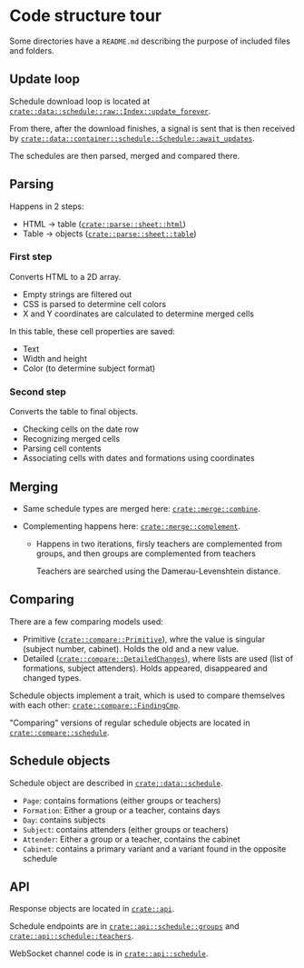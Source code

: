 # Code structure tour
Some directories have a `README.md`
describing the purpose of
included files and folders.


## Update loop
Schedule download loop is located at [`crate::data::schedule::raw::Index::update_forever`](/src/data/schedule/raw/index.rs?blame=1#L281).

From there, after the download finishes, a signal is sent that is then received by 
[`crate::data::container::schedule::Schedule::await_updates`](/src/data/container/schedule.rs?blame=1#L77).

The schedules are then parsed, merged and compared there.


## Parsing
Happens in 2 steps:
- HTML → table ([`crate::parse::sheet::html`](/src/parse/sheet/html.rs))
- Table → objects ([`crate::parse::sheet::table`](/src/parse/sheet/table.rs))


### First step
Converts HTML to a 2D array.
- Empty strings are filtered out
- CSS is parsed to determine cell colors
- X and Y coordinates are calculated
to determine merged cells

In this table, these cell properties
are saved:
- Text
- Width and height
- Color (to determine subject format)


### Second step
Converts the table to final objects.
- Checking cells on the date row
- Recognizing merged cells
- Parsing cell contents
- Associating cells with dates and formations
using coordinates


## Merging
- Same schedule types are merged here: 
[`crate::merge::combine`](/src/merge/mod.rs?blame=1#L370).

- Complementing happens here: 
[`crate::merge::complement`](/src/merge/mod.rs?blame=1#L29).

  - Happens in two iterations, firsly teachers are 
    complemented from groups, and then groups are
    complemented from teachers

    Teachers are searched using the
    Damerau-Levenshtein distance.


## Comparing
There are a few comparing models used:
- Primitive ([`crate::compare::Primitive`](/src/compare/mod.rs?blame=1#L227)), whre the value
is singular (subject number, cabinet).
Holds the old and a new value.
- Detailed ([`crate::compare::DetailedChanges`](/src/compare/mod.rs?blame=1#L88)),
where lists are used (list of formations,
subject attenders).
Holds appeared, disappeared and changed types.

Schedule objects implement a trait,
which is used to compare themselves with each other:
[`crate::compare::FindingCmp`](/src/compare/mod.rs?blame=1#L19).

"Comparing" versions of regular schedule objects
are located in [`crate::compare::schedule`](/src/compare/schedule.rs).


## Schedule objects
Schedule object are described in
[`crate::data::schedule`](/src/data/schedule/mod.rs).

- `Page`: contains formations
(either groups or teachers)
- `Formation`: Either a group or a teacher,
contains days
- `Day`: contains subjects
- `Subject`: contains attenders (either groups or teachers)
- `Attender`: Either a group or a teacher,
contains the cabinet
- `Cabinet`: contains a primary variant and
a variant found in the opposite schedule


## API
Response objects are located in [`crate::api`](/src/api/mod.rs).

Schedule endpoints are in
[`crate::api::schedule::groups`](/src/api/schedule/groups.rs) and
[`crate::api::schedule::teachers`](/src/api/schedule/teachers.rs).

WebSocket channel code is in
[`crate::api::schedule`](/src/api/schedule/mod.rs).